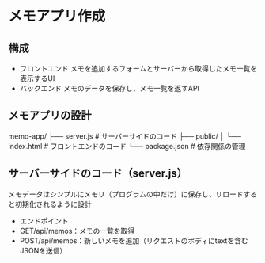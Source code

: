 # メモアプリ作成

## 構成
- フロントエンド
メモを追加するフォームとサーバーから取得したメモ一覧を表示するUI
- バックエンド
メモのデータを保存し、メモ一覧を返すAPI

## メモアプリの設計
memo-app/
├── server.js         # サーバーサイドのコード
├── public/
│   └── index.html    # フロントエンドのコード
└── package.json      # 依存関係の管理

## サーバーサイドのコード（server.js）
メモデータはシンプルにメモリ（プログラムの中だけ）に保存し、リロードすると初期化されるように設計
- エンドポイント
 - GET/api/memos：メモの一覧を取得
 - POST/api/memos：新しいメモを追加（リクエストのボディにtextを含むJSONを送信）